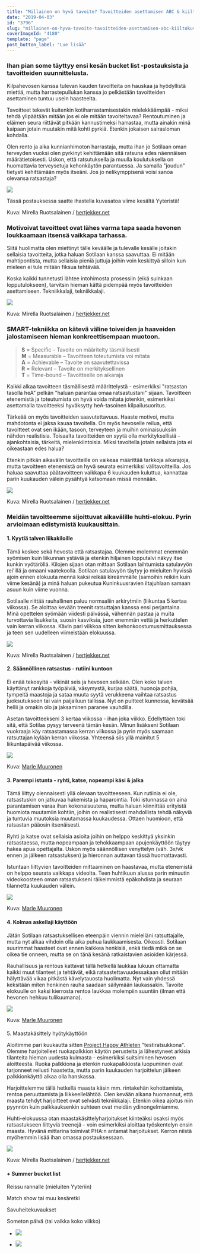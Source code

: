 ```yaml
---
title: "Millainen on hyvä tavoite? Tavoitteiden asettamisen ABC & kiiltokuvaharrastajan haaveet kevät-kesä 2019"
date: "2019-04-03"
id: "3796"
slug: "millainen-on-hyva-tavoite-tavoitteiden-asettamisen-abc-kiiltokuvaharrastajan-haaveet-kevat-kesa-2019"
coverImageId: "4180"
template: "page"
post_button_label: "Lue lisää"
---
```


### Ihan pian some täyttyy ensi kesän bucket list -postauksista ja tavoitteiden suunnittelusta.

Kilpahevosen kanssa tulevan kauden tavoitteita on hauskaa ja hyödyllistä miettiä, mutta harrastepullukan kanssa jo pelkästään tavoitteiden asettaminen tuntuu usein haasteelta.

Tavoitteet tekevät kuitenkin kotiharrastamisestakin mielekkäämpää - miksi tehdä ylipäätään mitään jos ei ole mitään tavoiteltavaa? Rentoutuminen ja eläimen seura riittävät pitkään kannustimeksi harrastaa, mutta ainakin minä kaipaan jotain muutakin mitä kohti pyrkiä. Etenkin jokaisen sairasloman kohdalla.

Olen rento ja aika kunnianhimoton harrastaja, mutta ihan jo Sotilaan oman terveyden vuoksi olen pyrkinyt kehittämään sitä ratsuna edes näennäisen määrätietoisesti. Uskon, että ratsutuksella ja muulla koulutuksella on huomattavia terveysetuja kehonkäytön parantuessa. Ja samalla "joudun" tietysti kehittämään myös itseäni. Jos jo nelikymppisenä voisi sanoa olevansa ratsastaja?

![](/images/augustina-pomelina-ja-unknown-soldier-15-Edit-2-1000x667.jpg)

Tässä postauksessa saatte ihastella kuvasatoa viime kesältä Yyteristä!

Kuva: Mirella Ruotsalainen / [hertjekker.net](http://www.hertjekker.net)

### Motivoivat tavoitteet ovat lähes varma tapa saada hevonen loukkaamaan itsensä vaikkapa tarhassa.

Siitä huolimatta olen miettinyt tälle keväälle ja tulevalle kesälle joitakin sellaisia tavoitteita, jotka haluan Sotilaan kanssa saavuttaa. Ei mitään mahtipontista, mutta sellaisia pieniä juttuja joihin voin keskittyä silloin kun mieleen ei tule mitään fiksua tehtävää.

Koska kaikki tunnetusti lähtee intohimosta prosessiin (eikä suinkaan lopputulokseen), tarvitsin hieman kättä pidempää myös tavoitteiden asettamiseen. Tekniikkalaji, tekniikkalaji.

![](/images/unknown-soldier-100-Edit-1000x667.jpg)

Kuva: Mirella Ruotsalainen / [hertjekker.net](http://www.hertjekker.net)

### SMART-tekniikka on kätevä väline toiveiden ja haaveiden jalostamiseen hieman konkreettisempaan muotoon.

> **S** = Specific – Tavoite on määritelty täsmällisesti  
> **M** = Measurable – Tavoitteen toteutumista voi mitata  
> **A** = Achievable – Tavoite on saavutettavissa  
> **R** = Relevant – Tavoite on merkityksellinen  
> **T** \= Time-bound – Tavoitteelle on aikaraja

Kaikki alkaa tavoitteen täsmällisestä määrittelystä - esimerkiksi "ratsastan tasolla heA" pelkän "haluan parantaa omaa ratsastustani" sijaan. Tavoitteen etenemistä ja toteutumista on hyvä voida mitata jotenkin, esimerkiksi asettamalla tavoitteeksi hyväksytty heA-tasoinen kilpailusuoritus.

Tärkeää on myös tavoitteiden saavutettavuus. Haaste motivoi, mutta mahdotonta ei jaksa kauaa tavoitella. On myös hevoselle reilua, että tavoitteet ovat sen ikään, tasoon, terveyteen ja muihin ominaisuuksiin nähden realistisia. Toisaalta tavoitteiden on syytä olla merkityksellisiä - ajankohtaisia, tärkeitä, mielenkiintoisia. Miksi tavoitella jotain sellaista jota ei oikeastaan edes halua?

Etenkin pitkän aikavälin tavoitteille on vaikeaa määrittää tarkkoja aikarajoja, mutta tavoitteen etenemistä on hyvä seurata esimerkiksi välitavoitteilla. Jos haluaa saavuttaa päätavoitteen vaikkapa 6 kuukauden kuluttua, kannattaa parin kuukauden välein pysähtyä katsomaan missä mennään.

![](/images/unknown-soldier-241-1000x667.jpg)

Kuva: Mirella Ruotsalainen / [hertjekker.net](http://www.hertjekker.net)

### Meidän tavoitteemme sijoittuvat aikavälille huhti-elokuu. Pyrin arvioimaan edistymistä kuukausittain.

#### 1\. Kyytiä talven liikakiloille

Tämä koskee sekä hevosta että ratsastajaa. Olemme molemmat enemmän syömisen kuin liikunnan ystäviä ja etenkin hiljainen lopputalvi näkyy itse kunkin vyötäröllä. Kilojen sijaan otan mittaan Sotilaan laihtumista satulavyön rei'illä ja omaani vaatekoolla. Sotilaan satulavyön täytyy jo mieluiten hyvissä ajoin ennen elokuuta mennä kaksi reikää kireämmälle (samoihin reikiin kuin viime kesänä) ja minä haluan pukeutua Kuninkuusravien iltajuhlaan samaan asuun kuin viime vuonna.

Sotilaalle riittää rauhallinen paluu normaaliin arkirytmiin (liikuntaa 5 kertaa viikossa). Se aloittaa kevään treenit ratsuttajan kanssa ensi perjantaina. Minä opettelen syömään viidesti päivässä, vähennän pastaa ja muita turvottavia lisukkeita, suosin kasviksia, juon enemmän vettä ja herkuttelen vain kerran viikossa. Kävin pari viikkoa sitten kehonkoostumusmittauksessa ja teen sen uudelleen viimeistään elokuussa.  

![](/images/unknown-soldier-87-Edit-1000x667.jpg)

Kuva: Mirella Ruotsalainen / [hertjekker.net](http://www.hertjekker.net)

#### 2\. Säännöllinen ratsastus - rutiini kuntoon

Ei enää tekosyitä - vikinät seis ja hevosen selkään. Olen koko talven käyttänyt rankkoja työpäiviä, väsymystä, kurjaa säätä, huonoja pohjia, tympeitä maastoja ja sataa muuta syytä verukkeena vaihtaa ratsastus juoksutukseen tai vain paijailuun tallissa. Nyt on puitteet kunnossa, kevätsää hellii ja omakin olo ja jaksaminen paranee vauhdilla.

Asetan tavoitteekseni 3 kertaa viikossa - ihan joka viikko. Edellyttäen toki sitä, että Sotilas pysyy terveenä tämän kesän. Minun lisäkseni Sotilaan vuokraaja käy ratsastamassa kerran viikossa ja pyrin myös saamaan ratsuttajan kylään kerran viikossa. Yhteensä siis yllä mainitut 5 liikuntapäivää viikossa.

![](/images/yyteri-uudet-4-1000x665.jpg)

Kuva: [Marle Muuronen](https://marlemuuronen.kuvat.fi)

#### 3\. Parempi istunta - ryhti, katse, nopeampi käsi & jalka

Tämä liittyy olennaisesti yllä olevaan tavoitteeseen. Kun rutiinia ei ole, ratsastuskin on jatkuvaa hakemista ja haparointia. Toki istunnassa on aina parantamisen varaa ihan kokonaisuutena, mutta haluan kiinnittää erityistä huomiota muutamiin kohtiin, joihin on realistisesti mahdollista tehdä näkyviä ja tuntuvia muutoksia muutamassa kuukaudessa. Ottaen huomioon, että ratsastan pääosin itsenäisesti.

Ryhti ja katse ovat sellaisia asioita joihin on helppo keskittyä yksinkin ratsastaessa, mutta nopeampaan ja tehokkaampaan apujenkäyttöön täytyy hakea apua opettajalta. Uskon myös säännöllisen venyttelyn (väh. 3x/vk ennen ja jälkeen ratsastuksen) ja hieronnan auttavan tässä huomattavasti.

Istuntaan liittyvien tavoitteiden mittaaminen on haastavaa, mutta etenemistä on helppo seurata vaikkapa videolta. Teen huhtikuun alussa parin minuutin videokoosteen oman ratsastukseni räikeimmistä epäkohdista ja seuraan tilannetta kuukauden välein.

![](/images/yyteri-uudet-6-1000x665.jpg)

Kuva: [Marle Muuronen﻿](https://marlemuuronen.kuvat.fi)

#### 4\. Kolmas askellaji käyttöön

Jätän Sotilaan ratsastuksellisen eteenpäin viennin mielelläni ratsuttajalle, mutta nyt alkaa vihdoin olla aika puhua laukkaamisesta. Oikeasti. Sotilaan suurimmat haasteet ovat ennen kaikkea henkisiä, enkä tiedä mikä on se oikea tie onneen, mutta se on tänä kesänä ratkaistavien asioiden kärjessä.

Rauhallisuus ja rentous kattavat tällä hetkellä laukkaa lukuun ottamatta kaikki muut tilanteet ja tehtävät, eikä ratsastettavuudessakaan ollut mitään hälyttävää vikaa pitkästä kävelytauosta huolimatta. Nyt vain yhdessä keksitään miten henkinen rauha saadaan säilymään laukassakin. Tavoite elokuulle on kaksi kierrosta rentoa laukkaa molempiin suuntiin (ilman että hevonen hehkuu tulikuumana).

![](/images/yyteri-10-1000x665.jpg)

Kuva: [Marle Muuronen﻿](https://marlemuuronen.kuvat.fi)

#### 

5\. Maastakäsittely hyötykäyttöön

Aloitimme pari kuukautta sitten [Project Happy Athleten](https://projecthappyathlete.com) "testiratsukkona". Olemme harjoitelleet ruokapalkkion käytön perusteita ja lähestyneet arkisia tilanteita hieman uudesta kulmasta - esimerkiksi suitsiminen hevosen aloitteesta. Ruoka palkkiona ja etenkin ruokapalkkiosta luopuminen ovat tarjonneet reilusti haastetta, mutta parin kuukauden harjoittelun jälkeen palkkionkäyttö alkaa olla hanskassa.

Harjoittelemme tällä hetkellä maasta käsin mm. rintakehän kohottamista, rentoa peruuttamista ja liikkeellelähtöä. Olen kevään aikana huomannut, että maasta tehdyt harjoitteet ovat selvästi tekniikkalaji. Etenkin oikea ajoitus niin pyynnön kuin palkkauksenkin suhteen ovat meidän ydinongelmiamme.

Huhti-elokuussa otan maastakäsittelyharjoitukset kiinteäksi osaksi myös ratsastukseen liittyviä treenejä - voin esimerkiksi aloittaa työskentelyn ensin maasta. Hyvänä mittarina toimivat PHA:n antamat harjoitukset. Kerron niistä myöhemmin lisää ihan omassa postauksessaan.

![](/images/unknown-soldier-304-3-1000x667.jpg)

Kuva: Mirella Ruotsalainen / [hertjekker.net](http://www.hertjekker.net)

#### \+ Summer bucket list

Reissu rannalle (mieluiten Yyteriin)

Match show tai muu kesäretki

Savuheitekuvaukset

Someton päivä (tai vaikka koko viikko)

- ![](/images/unknown-soldier-60-Edit-667x1000.jpg)
    
- ![](/images/unknown-soldier-54-Edit-667x1000.jpg)
